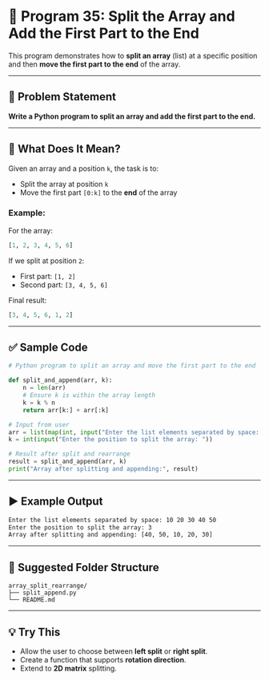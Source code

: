 
# 🔀 Program 35: Split the Array and Add the First Part to the End

This program demonstrates how to **split an array** (list) at a specific position and then **move the first part to the end** of the array.

---

## 📌 Problem Statement

**Write a Python program to split an array and add the first part to the end.**

---

## 🔄 What Does It Mean?

Given an array and a position `k`, the task is to:
- Split the array at position `k`
- Move the first part `[0:k]` to the **end** of the array

### Example:

For the array:
```python
[1, 2, 3, 4, 5, 6]
```

If we split at position `2`:

- First part: `[1, 2]`
- Second part: `[3, 4, 5, 6]`

Final result:

```python
[3, 4, 5, 6, 1, 2]
```

---

## ✅ Sample Code

```python
# Python program to split an array and move the first part to the end

def split_and_append(arr, k):
    n = len(arr)
    # Ensure k is within the array length
    k = k % n
    return arr[k:] + arr[:k]

# Input from user
arr = list(map(int, input("Enter the list elements separated by space: ").split()))
k = int(input("Enter the position to split the array: "))

# Result after split and rearrange
result = split_and_append(arr, k)
print("Array after splitting and appending:", result)
```

---

## ▶️ Example Output

```bash
Enter the list elements separated by space: 10 20 30 40 50
Enter the position to split the array: 3
Array after splitting and appending: [40, 50, 10, 20, 30]
```

---

## 📁 Suggested Folder Structure

```
array_split_rearrange/
├── split_append.py
└── README.md
```

---

## 💡 Try This

- Allow the user to choose between **left split** or **right split**.
- Create a function that supports **rotation direction**.
- Extend to **2D matrix** splitting.

